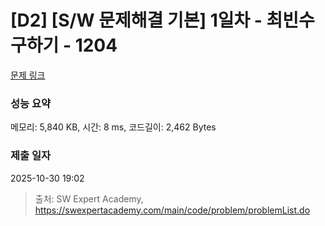 # [D2] [S/W 문제해결 기본] 1일차 - 최빈수 구하기 - 1204 

[문제 링크](https://swexpertacademy.com/main/code/problem/problemDetail.do?contestProbId=AV13zo1KAAACFAYh) 

### 성능 요약

메모리: 5,840 KB, 시간: 8 ms, 코드길이: 2,462 Bytes

### 제출 일자

2025-10-30 19:02



> 출처: SW Expert Academy, https://swexpertacademy.com/main/code/problem/problemList.do